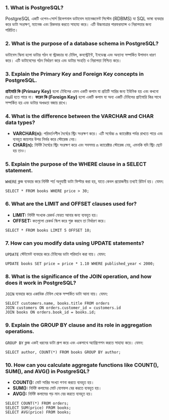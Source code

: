 
### 1. What is PostgreSQL?
PostgreSQL একটি ওপেন-সোর্স রিলেশনাল ডাটাবেস ম্যানেজমেন্ট সিস্টেম (RDBMS) যা SQL ভাষা ব্যবহার করে ডাটা সংরক্ষণ, ম্যানেজ এবং রিকভার করতে সাহায্য করে। এটি উচ্চমাত্রার পারফরম্যান্স ও নিরাপত্তার জন্য পরিচিত।

### 2. What is the purpose of a database schema in PostgreSQL?
ডাটাবেস স্কিমা হলো ডাটার গঠন বা স্ট্রাকচার যা টেবিল, কনস্ট্রেইন্ট, ইনডেক্স এবং অন্যান্য সম্পর্কিত উপাদান ধারণ করে। এটি ডাটাবেসের গঠন নির্ধারণ করে এবং ডাটার সংহতি ও নিরাপত্তা নিশ্চিত করে।

### 3. Explain the Primary Key and Foreign Key concepts in PostgreSQL.
**প্রাইমারি কি (Primary Key)** হলো টেবিলের এমন একটি কলাম যা প্রতিটি সারির জন্য ইউনিক হয় এবং কখনো null হতে পারে না।
**ফরেন কি (Foreign Key)** হলো একটি কলাম যা অন্য একটি টেবিলের প্রাইমারি কির সাথে সম্পর্কিত হয় এবং ডাটার অখণ্ডতা বজায় রাখে।

### 4. What is the difference between the VARCHAR and CHAR data types?
- **VARCHAR(n):** পরিবর্তনশীল দৈর্ঘ্যের স্ট্রিং সংরক্ষণ করে। এটি সর্বোচ্চ `n` ক্যারেক্টার পর্যন্ত রাখতে পারে এবং ব্যবহৃত জায়গার উপর নির্ভর করে স্টোরেজ নেয়।
- **CHAR(n):** নির্দিষ্ট দৈর্ঘ্যের স্ট্রিং সংরক্ষণ করে এবং সবসময় `n` ক্যারেক্টার স্টোরেজ নেয়, এমনকি যদি স্ট্রিং ছোট হয় তাও।

### 5. Explain the purpose of the WHERE clause in a SELECT statement.
`WHERE` ক্লজ ব্যবহার করে নির্দিষ্ট শর্ত অনুযায়ী ডাটা ফিল্টার করা হয়, যাতে কেবল প্রয়োজনীয় তথ্যই রিটার্ন হয়। যেমন:
```
SELECT * FROM books WHERE price > 30;
```

### 6. What are the LIMIT and OFFSET clauses used for?
- **LIMIT:** নির্দিষ্ট সংখ্যক রেকর্ড ফেরত আনার জন্য ব্যবহৃত হয়।
- **OFFSET:** কতগুলো রেকর্ড স্কিপ করে শুরু করবে তা নির্ধারণ করে।
```
SELECT * FROM books LIMIT 5 OFFSET 10;
```

### 7. How can you modify data using UPDATE statements?
`UPDATE` স্টেটমেন্ট ব্যবহার করে টেবিলের ডাটা পরিবর্তন করা যায়। যেমন:
```
UPDATE books SET price = price * 1.10 WHERE published_year < 2000;
```

### 8. What is the significance of the JOIN operation, and how does it work in PostgreSQL?
`JOIN` ব্যবহার করে একাধিক টেবিল থেকে সম্পর্কিত ডাটা আনা যায়। যেমন:
```
SELECT customers.name, books.title FROM orders
JOIN customers ON orders.customer_id = customers.id
JOIN books ON orders.book_id = books.id;
```

### 9. Explain the GROUP BY clause and its role in aggregation operations.
`GROUP BY` ক্লজ একই ধরনের ডাটা গ্রুপ করে এবং একসাথে অ্যাগ্রিগেশন করতে সাহায্য করে। যেমন:
```
SELECT author, COUNT(*) FROM books GROUP BY author;
```

### 10. How can you calculate aggregate functions like COUNT(), SUM(), and AVG() in PostgreSQL?
- **COUNT():** মোট সারির সংখ্যা গণনা করতে ব্যবহৃত হয়।
- **SUM():** নির্দিষ্ট কলামের মোট যোগফল বের করতে ব্যবহৃত হয়।
- **AVG():** নির্দিষ্ট কলামের গড় মান বের করতে ব্যবহৃত হয়।
```
SELECT COUNT(*) FROM orders;
SELECT SUM(price) FROM books;
SELECT AVG(price) FROM books;
```

